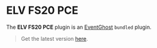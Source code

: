 # ELV FS20 PCE

The **ELV FS20 PCE** plugin is an [EventGhost](https://github.com/EventGhost/EventGhost) `bundled` plugin.

> Get the latest version [here](https://github.com/EventGhost/EventGhost/tree/master/plugins/FS20PCE).